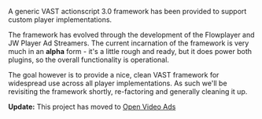 A generic VAST actionscript 3.0 framework has been provided to support custom player implementations.

The framework has evolved through the development of the Flowplayer and JW Player Ad Streamers. The current incarnation of the framework is very much in an **alpha** form - it's a little rough and ready, but it does power both plugins, so the overall functionality is operational.

The goal however is to provide a nice, clean VAST framework for widespread use across all player implementations. As such we'll be revisiting the framework shortly, re-factoring and generally cleaning it up.

**Update:** This project has moved to [Open Video Ads](http://code.google.com/p/open-video-ads)